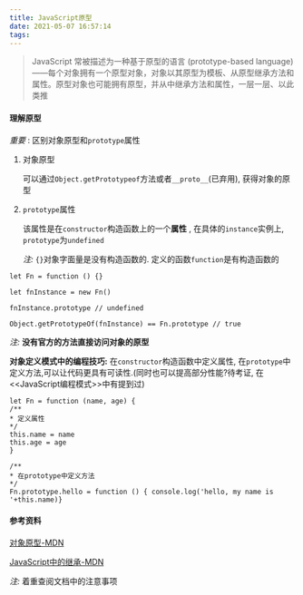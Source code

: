 ```yaml
---
title: JavaScript原型
date: 2021-05-07 16:57:14
tags:
---
```


> JavaScript 常被描述为一种基于原型的语言 (prototype-based language)——每个对象拥有一个原型对象，对象以其原型为模板、从原型继承方法和属性。原型对象也可能拥有原型，并从中继承方法和属性，一层一层、以此类推



#### 理解原型

*重要* : 区别对象原型和`prototype`属性

1. 对象原型

   可以通过`Object.getPrototypeof`方法或者`__proto__`(已弃用), 获得对象的原型

2. `prototype`属性

   该属性是在`constructor`构造函数上的一个**属性** , 在具体的`instance`实例上, `prototype`为`undefined`

   *注:* `{}`对象字面量是没有构造函数的. 定义的函数`function`是有构造函数的

```
let Fn = function () {}

let fnInstance = new Fn()

fnInstance.prototype // undefined

Object.getPrototypeOf(fnInstance) == Fn.prototype // true
```

*注:* **没有官方的方法直接访问对象的原型** 

**对象定义模式中的编程技巧:**  在`constructor`构造函数中定义属性, 在`prototype`中定义方法,可以让代码更具有可读性.(同时也可以提高部分性能?待考证, 在<<JavaScript编程模式>>中有提到过)

```
let Fn = function (name, age) {
/**
* 定义属性
*/
this.name = name
this.age = age
}

/**
* 在prototype中定义方法
*/
Fn.prototype.hello = function () { console.log('hello, my name is '+this.name)}
```



#### 参考资料

[对象原型-MDN](https://developer.mozilla.org/zh-CN/docs/Learn/JavaScript/Objects/Object_prototypes)

[JavaScript中的继承-MDN](https://developer.mozilla.org/zh-CN/docs/Learn/JavaScript/Objects/Inheritance)

*注:* 着重查阅文档中的注意事项